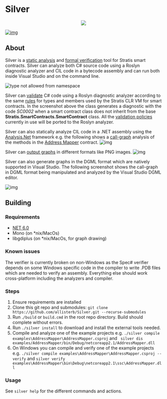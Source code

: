 # Silver
<p align="center">
  <img src="https://static.wikia.nocookie.net/zelda_gamepedia_en/images/5/5a/BotW_Silver_Shield_Model.png/revision/latest/scale-to-width-down/400?cb=20210118165032&format=original" />
</p>

[![img](https://img.shields.io/nuget/v/Silver.CodeAnalysis?style=plastic)](https://www.nuget.org/packages/Silver.CodeAnalysis/)

## About

Silver is a [static analysis](https://en.wikipedia.org/wiki/Static_program_analysis) and [formal verification](https://en.wikipedia.org/wiki/Formal_verification) 
tool for Stratis smart contracts. Silver can analyze both C# source code using a Roslyn diagnostic analyzer and CIL code in a bytecode assembly 
and can run both inside Visual Studio and on the command line.

![type not allowed from namespace](https://dm2301files.storage.live.com/y4mtdREUkjcGF6gKDRZjHDPQ1s0NU53LLENRXrni2IXbOeNblTZ4z7xMATD2woY3RdyoZvto0VlnKjW80e6tUISj2YO2t4JifQJdj0tRIwK5YDt5XIuLSWo-fBbwl6iWcF7jQGuJ0zlhvk7_uYfoflzmJSp7E612_O6O5KREX3vWTYcEJHpGO4kYHC6r6309vJx?width=1424&height=1015&cropmode=none)

Silver can [validate](https://github.com/allisterb/Silver/blob/master/src/Silver.CodeAnalysis.Cs/Silver.CodeAnalysis.Cs/Validator.cs) C# code using a Roslyn diagnostic analyzer according to the same [rules](https://github.com/stratisproject/StratisFullNode/blob/master/Documentation/Features/SmartContracts/Clr-execution-and-validation.md) for types and members used by the Stratis CLR VM for smart contracts. In the screenshot above the class generates a diagnostic with the code _SC0002_ when a smart contract class does not inherit from the base **Stratis.SmartContracts.SmartContract** class. All the [validation policies](https://github.com/stratisproject/StratisFullNode/blob/master/src/Stratis.SmartContracts.CLR.Validation/DeterminismPolicy.cs) currently in use will be ported to the Roslyn analyzer.

Silver can also statically analyze CIL code in a .NET assembly using the [Analysis.Net](https://github.com/edgardozoppi/analysis-net/tree/master) framework e.g. the following shows a [call-graph](https://en.wikipedia.org/wiki/Call_graph) analysis of the methods in the [Address Mapper](https://github.com/stratisproject/CirrusSmartContracts/tree/master/Mainnet/AddressMapper) contract.
![img](https://dm2301files.storage.live.com/y4mLu9yA4qSBuSATzoJqXQtKfaJCMsDx11duBmqvmt5ZDMgvXMJhvPVIurq9har4_VC2vza5GKYWXYhOReBYPW3g-xS1iDWmYiEjEqLfxzSZMzrfXTS51oDOEml0oT3Y_MuL8OLc8Bvm8VWVqToi37DxrXBTBiyfRwRU09k57lEK8riBf_OvJGxdiVNWwl-lH84?width=1916&height=1023&cropmode=none)

Silver can [output graphs](https://github.com/allisterb/Silver/tree/master/src/Silver.Drawing) in different formats like PNG images.
![img](https://dm2301files.storage.live.com/y4mRkO7wiNlaUapDiUxbW_hLwNXWrXOhhyE3fTSHLoelnaD3GIvKMRUv97clPiiyW__NfobAAzSNuNUT4Frk3sIluCe9uhcds2vA0z0nVMOYd2C6xz6cXcnBwo0g3YbYH-CC8SxLDdGRhZHGOUTdxuYmptpXMojwcJQc_fgGJPgfurMuqF3ATuTSO359j3o-39M?width=2000&height=612&cropmode=none)

Silver can also generate graphs in the DGML format which are natively supported in Visual Studio. The following screenshot shows the call-graph in DGML format being manipulated and analyzed by the Visual Studio DGML editor.

![img](https://dm2301files.storage.live.com/y4mOhd7isx7dRXOsuYjaZk1o88mkSv7sjqVzuGyTdhGRa9mYHLB2ziQQXbkyE-pdv5I4zqgYFgoXOgvZY88YBAOvs7I41I77KB1lw_9rZ9-ZSxHBWOutiBUZDYMGLnmGmaZJYGv9azJD3I9v0GTARJIIysAD4UJqoFZrQURyXfmE0HZXI1kSZIOtHAy9-H7JtEz?width=1904&height=946&cropmode=none)



## Building

### Requirements
* [NET 6.0](https://dotnet.microsoft.com/en-us/download/dotnet/6.0)
* Mono (on *nix/MacOs)
* libgdiplus (on *nix/MacOs, for graph drawing)

### Known issues
The verifier is currently broken on non-Windows as the Spec# verifier depends on some Windows specific code in the compiler to write .PDB files which are needed to verify an assembly. Everything else should work cross-platform including the analyzers and compiler.

### Steps
1. Ensure requirements are installed
2. Clone this git repo and submodules: `git clone https://github.com/allisterb/Silver.git --recurse-submodules`
3. Run .`/build` or `build.cmd` in the root repo directory. Build should complete without errors.
4. Run `./silver install` to download and install the external tools needed.
5. Compile and analyze one of the example projects e.g. `./silver compile examples\AddressMapper\AddressMapper.csproj` and ` silver dis examples/AddressMapper/bin/Debug/netcoreapp2.1/AddressMapper.dll`
6. On Windows you can compile and verify one of the example projects e.g. `./silver compile examples\AddressMapper\AddressMapper.csproj --verify` and `silver verify examples\AddressMapper\bin\Debug\netcoreapp2.1\ssc\AddressMapper.dll`

### Usage
See `silver help` for the different commands and actions.
